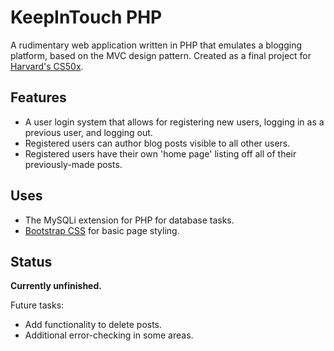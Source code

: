# KeepInTouch PHP

A rudimentary web application written in PHP that emulates a blogging platform, based on the MVC design pattern.  Created as a final project for [Harvard's CS50x](https://www.edx.org/course/introduction-computer-science-harvardx-cs50x).

## Features

* A user login system that allows for registering new users, logging in as a previous user, and logging out.
* Registered users can author blog posts visible to all other users.
* Registered users have their own 'home page' listing off all of their previously-made posts.

## Uses

* The MySQLi extension for PHP for database tasks.
* [Bootstrap CSS](https://getbootstrap.com/docs/3.3/css/) for basic page styling.

## Status

**Currently unfinished.**

Future tasks:
* Add functionality to delete posts.
* Additional error-checking in some areas.
